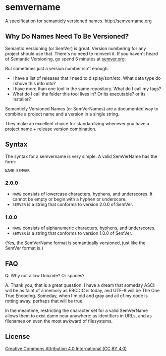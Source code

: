 semvername
==========

A specification for semanticly versioned names. http://semvername.org

Why Do Names Need To Be Versioned?
----------------------------------

Semantic Versioning (or SemVer) is great. Version numbering for any project should use that. There's no need to reinvent it. If you haven't heard of Semantic Versioning, go spend 5 minutes at [semver.org](http://www.semver.org).

But sometimes just a version number isn't enough.

* I have a list of releases that I need to display/sort/etc. What data type do I shove this info into?
* I have more than one tool in the same repository. What do I call my tags?
* What do I call the folder this tool lives in? Or its executable? or its installer?

Semanticly Versioned Names (or SemVerNames) are a documented way to combine a project name and a version in a single string.

They make an excellent choice for standardizing whenever you have a project name + release version combination.

Syntax
------

The syntax for a semvername is very simple. A valid SemVerName has the form:

`NAME-SEMVER`

### 2.0.0

* `NAME` consists of lowercase characters, hyphens, and underscores. It cannot be empty or begin with a hyphen or underscore.
* `SEMVER` is a string that conforms to version 2.0.0 of SemVer.

### 1.0.0

* `NAME` consists of alphanumeric characters, hyphens, and underscores.
* `SEMVER` is a string that conforms to version 1.0.0 of SemVer.

(Yes, the SemVerName format is semantically versioned, just like the SemVer format is.)

FAQ
---

Q. Why not allow Unicode? Or spaces?

A. Thank you, that is a great question. I have a dream that someday ASCII will be as faint of a memory as EBCDIC is today, and UTF-8 will be The One True Encoding. Someday, when I'm old and gray and all of my code is rotting away, perhaps that will be true.

In the meantime, restricting the character set for a valid SemVerName allows them to exist damn near anywhere: as identifiers in URLs, and as filenames on even the most awkward of filesystems.

License
-------

[Creative Commons Attribution 4.0 International (CC BY 4.0)](http://creativecommons.org/licenses/by/4.0/)
